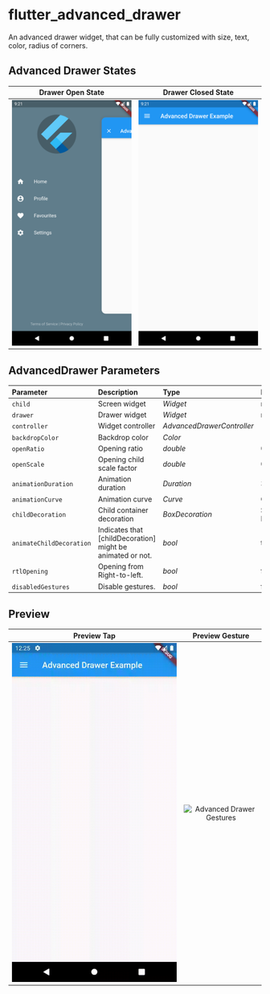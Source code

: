 # flutter_advanced_drawer
An advanced drawer widget, that can be fully customized with size, text, color, radius of corners.

## Advanced Drawer States
| Drawer Open State | Drawer Closed State |
|:-:|:-:|
| ![Advanced Drawer Open State](./PREVIEW_OPENED.png) | ![Advanced Drawer Closed State](./PREVIEW_CLOSED.png) |

## AdvancedDrawer Parameters
|Parameter|Description|Type|Default|
|:--------|:----------|:---|:------|
|`child`|Screen widget|*Widget*|required|
|`drawer`|Drawer widget|*Widget*|required|
|`controller`|Widget controller|*AdvancedDrawerController*| |
|`backdropColor`|Backdrop color|*Color*| |
|`openRatio`|Opening ratio|*double*|0.75|
|`openScale`|Opening child scale factor|*double*|0.85|
|`animationDuration`|Animation duration|*Duration*|300ms|
|`animationCurve`|Animation curve|*Curve*|Curves.easeInOut|
|`childDecoration`|Child container decoration|*BoxDecoration*|Shadow, BorderRadius|
|`animateChildDecoration`|Indicates that [childDecoration] might be animated or not.|*bool*|true|
|`rtlOpening`|Opening from Right-to-left.|*bool*|false|
|`disabledGestures`|Disable gestures.|*bool*|false|

## Preview
| Preview Tap | Preview Gesture |
|:-:|:-:|
| ![Advanced Drawer Tap Animation](./PREVIEW_TAP.gif) | ![Advanced Drawer Gestures](./PREVIEW_GESTURE.gif) |
